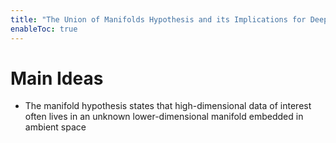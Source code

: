 ```yaml
---
title: "The Union of Manifolds Hypothesis and its Implications for Deep Generative Modelling"
enableToc: true
---
```



# Main Ideas

- The manifold hypothesis states that high-dimensional data of interest often lives in an unknown lower-dimensional manifold embedded in ambient space
 